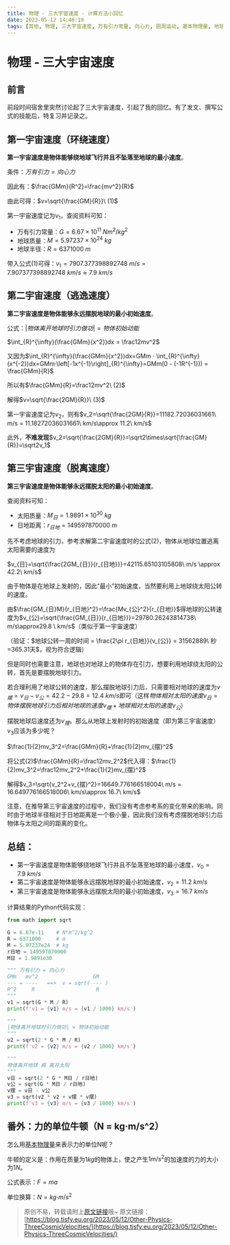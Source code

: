 ```yaml
---
title: 物理 - 三大宇宙速度 - 计算方法小回忆
date: 2023-05-12 14:46:19
tags: [其他, 物理, 三大宇宙速度, 万有引力常量, 向心力, 圆周运动, 基本物理量, 地球公转]
---
```


# 物理 - 三大宇宙速度

## 前言

前段时间宿舍里突然讨论起了三大宇宙速度，引起了我的回忆。有了发文、撰写公式的技能后，特复习并记录之。

## 第一宇宙速度（环绕速度）

**第一宇宙速度是物体能够绕地球飞行并且不坠落至地球的最小速度**。

条件：$万有引力 = 向心力$

因此有：$\frac{GMm}{R^2}=\frac{mv^2}{R}$

由此可得：$v=\sqrt{\frac{GM}{R}}\ (1)$

第一宇宙速度记为$v_1$，查阅资料可知：

+ 万有引力常量：$G=6.67\times 10^{11}\ Nm^2/kg^2$
+ 地球质量：$M = 5.97237\times 10^{24}\ kg$
+ 地球半径：$R = 6371000\ m$

带入公式(1)可得：$v_1=7907.377398892748\ m/s = 7.907377398892748\ km/s\approx 7.9\ km/s$

## 第二宇宙速度（逃逸速度）

**第二宇宙速度是物体能够永远摆脱地球的最小初始速度**。

公式：$|物体离开地球时引力做功| = 物体初始动能$

$\int_{R}^{\infty}(\frac{GMm}{x^2})dx = \frac12mv^2$

又因为$\int_{R}^{\infty}(\frac{GMm}{x^2})dx=GMm · \int_{R}^{\infty}(x^{-2})dx=GMm·\left[-1x^{-1}\right]_{R}^{\infty}=GMm(0 - (-1R^{-1})) = \frac{GMm}{R}$

所以有$\frac{GMm}{R}=\frac12mv^2\ (2)$

解得$v=\sqrt{\frac{2GM}{R}}\ (3)$

第一宇宙速度记为$v_2$，则有$v_2=\sqrt{\frac{2GM}{R}}=11182.72036031661\ m/s = 11.18272036031661\ km/s\approx 11.2\ km/s$

此外，**不难发现**$v_2=\sqrt{\frac{2GM}{R}}=\sqrt2\times\sqrt{\frac{GM}{R}}=\sqrt2v_1$

## 第三宇宙速度（脱离速度）

**第三宇宙速度是物体能够永远摆脱太阳的最小初始速度**。

查阅资料可知：

+ 太阳质量：$M_{日} = 1.9891\times 10^{30}\ kg$
+ 日地距离：$r_{日地} = 149597870000\ m$

先不考虑地球的引力，参考求解第二宇宙速度时的公式(2)，物体从地球位置逃离太阳需要的速度为

$v_{日}=\sqrt{\frac{2GM_{日}}{r_{日地}}}=42115.65103105808\ m/s \approx 42.2\ km/s$

<!-- 由于物体既要逃离地球又要逃离太阳，因此参考求解第二宇宙速度时的公式(2)，有： -->

<!-- $\frac{GMm}{R}+\frac{GM_{日}m}{r_{日地}}=\frac{1}{2}mv^2$ -->

<!-- 解得物体相对于太阳的初速度$v=\sqrt{2G(\frac{M}{R} + \frac{M_{日}}{r_{日地}})}$ -->

由于物体是在地球上发射的，因此“最小”初始速度，当然要利用上地球绕太阳公转的速度。

由$\frac{GM_{日}M}{r_{日地}^2}=\frac{Mv_{公}^2}{r_{日地}}$得地球的公转速度为$v_{公}=\sqrt{\frac{GM_{日}}{r_{日地}}}=29780.26243814738\ m/s\approx29.8 \ km/s$（类似于第一宇宙速度）

（验证：$地球公转一周的时间 = \frac{2\pi r_{日地}}{v_{公}} = 31562889\ 秒=365.31天$，视为符合逻辑）

但是同时也需要注意，地球也对地球上的物体存在引力，想要利用地球绕太阳的公转，首先是要摆脱地球引力。

若合理利用了地球公转的速度，那么摆脱地球引力后，只需要相对地球的速度为$v_{摆} = v_{日} - v_{公} = 42.2-29.8=12.4\ km/s$即可（这样$物体相对太阳的速度v_{日} = 物体摆脱地球引力后相对地球的速度v_{摆} + 地球相对太阳的速度v_{公}$）

摆脱地球后速度还为$v_{摆}$，那么从地球上发射时的初始速度（即为第三宇宙速度）$v_3$应该为多少呢？

$\frac{1}{2}mv_3^2=\frac{GMm}{R}+\frac{1}{2}mv_{摆}^2$

将公式(2)$\frac{GMm}{R}=\frac12mv_2^2$代入得：$\frac{1}{2}mv_3^2=\frac12mv_2^2+\frac{1}{2}mv_{摆}^2$

解得$v_3=\sqrt{v_2^2+v_{摆}^2}=16649.776166518004\ m/s = 16.649776166518006\ km/s\approx 16.7\ km/s$

注意，在推导第三宇宙速度的过程中，我们没有考虑参考系的变化带来的影响。同时由于地球半径相对于日地距离是一个极小量，因此我们没有考虑摆脱地球引力后物体与太阳之间的距离的变化。

## 总结：

+ 第一宇宙速度是物体能够绕地球飞行并且不坠落至地球的最小速度，$v_0=7.9\ km/s$
+ 第二宇宙速度是物体能够永远摆脱地球的最小初始速度，$v_2=11.2\ km/s$
+ 第三宇宙速度是物体能够永远摆脱太阳的最小初始速度，$v_3=16.7\ km/s$

计算结果的Python代码实现：

```python
from math import sqrt

G = 6.67e-11    # N*m^2/kg^2
R = 6371000     # m
M = 5.97237e24  # kg
r日地 = 149597870000
M日 = 1.9891e30

""" 万有引力 = 向心力
GMm   mv^2                  GM
--- = ----   ==>  v = sqrt( --- )
R^2     R                    R
"""
v1 = sqrt(G * M / R)
print(f'v1 = {v1} m/s = {v1 / 1000} km/s')

"""
|物体离开地球时引力做功| = 物体初始动能
"""
v2 = sqrt(2 * G * M / R)
print(f'v2 = {v2} m/s = {v2 / 1000} km/s')

"""
物体离开地球 再 离开太阳
"""
v日 = sqrt(2 * G * M日 / r日地)
v公 = sqrt(G * M日 / r日地)
v摆 = v日 - v公
v3 = sqrt(v2 * v2 + v摆 * v摆)
print(f'v3 = {v3} m/s = {v3 / 1000} km/s')
```

## 番外：力的单位牛顿（N = kg·m/s^2）

怎么用[基本物理量](https://baike.baidu.com/item/%E5%9F%BA%E6%9C%AC%E7%89%A9%E7%90%86%E9%87%8F/9386775)来表示力的单位N呢？

牛顿的定义是：作用在质量为$1kg$的物体上，使之产生$1m/s^2$的加速度的力的大小为$1N$。

公式表示：$F=ma$

单位换算：$N = kg\text{·}m/s^2$

> 原创不易，转载请附上[原文链接](https://blog.tisfy.eu.org/2023/05/12/Other-Physics-ThreeCosmicVelocities/)哦~
> 原文链接：[https://blog.tisfy.eu.org/2023/05/12/Other-Physics-ThreeCosmicVelocities/](https://blog.tisfy.eu.org/2023/05/12/Other-Physics-ThreeCosmicVelocities/)
